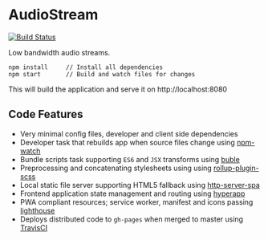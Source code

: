 # AudioStream

[![Build Status](https://travis-ci.org/joextodd/audiostream.svg?branch=master)](https://travis-ci.org/joextodd/audiostream)

Low bandwidth audio streams.

```
npm install     // Install all dependencies
npm start       // Build and watch files for changes
```

This will build the application and serve it on http://localhost:8080


## Code Features

- Very minimal config files, developer and client side dependencies
- Developer task that rebuilds app when source files change using [npm-watch](https://www.npmjs.com/package/npm-watch)
- Bundle scripts task supporting `ES6` and `JSX` transforms using [buble](https://www.npmjs.com/package/buble)
- Preprocessing and concatenating stylesheets using using [rollup-plugin-scss](https://www.npmjs.com/package/rollup-plugin-scss)
- Local static file server supporting HTML5 fallback using [http-server-spa](https://www.npmjs.com/package/http-server-spa)
- Frontend application state management and routing using [hyperapp](https://www.npmjs.com/package/hyperapp)
- PWA compliant resources; service worker, manifest and icons passing [lighthouse](https://github.com/GoogleChrome/lighthouse)
- Deploys distributed code to `gh-pages` when merged to master using [TravisCI](https://travis-ci.org/)
